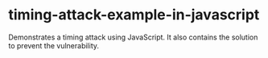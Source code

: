 # timing-attack-example-in-javascript
Demonstrates a timing attack using JavaScript. It also contains the solution to prevent the vulnerability. 
